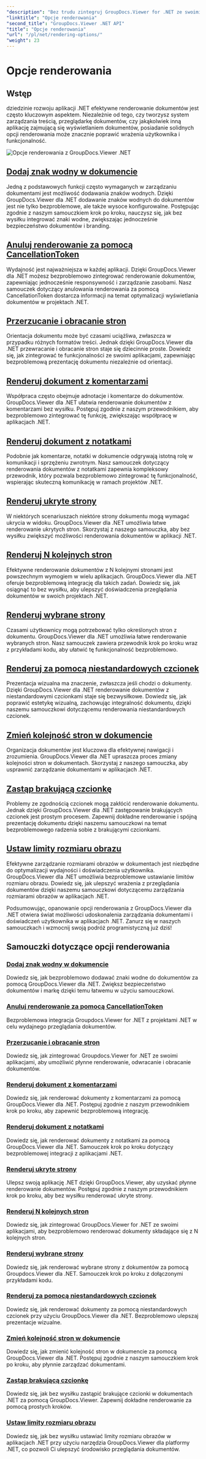```yaml
---
"description": "Bez trudu zintegruj GroupDocs.Viewer for .NET ze swoimi aplikacjami, korzystając z samouczków dotyczących opcji renderowania, od dodawania znaków wodnych po dostosowywanie czcionek."
"linktitle": "Opcje renderowania"
"second_title": "GroupDocs.Viewer .NET API"
"title": "Opcje renderowania"
"url": "/pl/net/rendering-options/"
"weight": 23
---
```


# Opcje renderowania


## Wstęp

dziedzinie rozwoju aplikacji .NET efektywne renderowanie dokumentów jest często kluczowym aspektem. Niezależnie od tego, czy tworzysz system zarządzania treścią, przeglądarkę dokumentów, czy jakąkolwiek inną aplikację zajmującą się wyświetlaniem dokumentów, posiadanie solidnych opcji renderowania może znacznie poprawić wrażenia użytkownika i funkcjonalność.

![Opcje renderowania z GroupDocs.Viewer .NET](/viewer/rendering-options/image.png)

## [Dodaj znak wodny w dokumencie](./add-watermark/)

Jedną z podstawowych funkcji często wymaganych w zarządzaniu dokumentami jest możliwość dodawania znaków wodnych. Dzięki GroupDocs.Viewer dla .NET dodawanie znaków wodnych do dokumentów jest nie tylko bezproblemowe, ale także wysoce konfigurowalne. Postępując zgodnie z naszym samouczkiem krok po kroku, nauczysz się, jak bez wysiłku integrować znaki wodne, zwiększając jednocześnie bezpieczeństwo dokumentów i branding.

## [Anuluj renderowanie za pomocą CancellationToken](./cancel-render-cancellation-token/)

Wydajność jest najważniejsza w każdej aplikacji. Dzięki GroupDocs.Viewer dla .NET możesz bezproblemowo zintegrować renderowanie dokumentów, zapewniając jednocześnie responsywność i zarządzanie zasobami. Nasz samouczek dotyczący anulowania renderowania za pomocą CancellationToken dostarcza informacji na temat optymalizacji wyświetlania dokumentów w projektach .NET.

## [Przerzucanie i obracanie stron](./flip-rotate-pages/)

Orientacja dokumentu może być czasami uciążliwa, zwłaszcza w przypadku różnych formatów treści. Jednak dzięki GroupDocs.Viewer dla .NET przewracanie i obracanie stron staje się dziecinnie proste. Dowiedz się, jak zintegrować te funkcjonalności ze swoimi aplikacjami, zapewniając bezproblemową prezentację dokumentu niezależnie od orientacji.

## [Renderuj dokument z komentarzami](./render-document-comments/)

Współpraca często obejmuje adnotacje i komentarze do dokumentów. GroupDocs.Viewer dla .NET ułatwia renderowanie dokumentów z komentarzami bez wysiłku. Postępuj zgodnie z naszym przewodnikiem, aby bezproblemowo zintegrować tę funkcję, zwiększając współpracę w aplikacjach .NET.

## [Renderuj dokument z notatkami](./render-document-notes/)

Podobnie jak komentarze, notatki w dokumencie odgrywają istotną rolę w komunikacji i sprzężeniu zwrotnym. Nasz samouczek dotyczący renderowania dokumentów z notatkami zapewnia kompleksowy przewodnik, który pozwala bezproblemowo zintegrować tę funkcjonalność, wspierając skuteczną komunikację w ramach projektów .NET.

## [Renderuj ukryte strony](./render-hidden-pages/)

W niektórych scenariuszach niektóre strony dokumentu mogą wymagać ukrycia w widoku. GroupDocs.Viewer dla .NET umożliwia łatwe renderowanie ukrytych stron. Skorzystaj z naszego samouczka, aby bez wysiłku zwiększyć możliwości renderowania dokumentów w aplikacji .NET.

## [Renderuj N kolejnych stron](./render-n-consecutive-pages/)

Efektywne renderowanie dokumentów z N kolejnymi stronami jest powszechnym wymogiem w wielu aplikacjach. GroupDocs.Viewer dla .NET oferuje bezproblemową integrację dla takich zadań. Dowiedz się, jak osiągnąć to bez wysiłku, aby ulepszyć doświadczenia przeglądania dokumentów w swoich projektach .NET.

## [Renderuj wybrane strony](./render-selected-pages/)

Czasami użytkownicy mogą potrzebować tylko określonych stron z dokumentu. GroupDocs.Viewer dla .NET umożliwia łatwe renderowanie wybranych stron. Nasz samouczek zawiera przewodnik krok po kroku wraz z przykładami kodu, aby ułatwić tę funkcjonalność bezproblemowo.

## [Renderuj za pomocą niestandardowych czcionek](./render-custom-fonts/)

Prezentacja wizualna ma znaczenie, zwłaszcza jeśli chodzi o dokumenty. Dzięki GroupDocs.Viewer dla .NET renderowanie dokumentów z niestandardowymi czcionkami staje się bezwysiłkowe. Dowiedz się, jak poprawić estetykę wizualną, zachowując integralność dokumentu, dzięki naszemu samouczkowi dotyczącemu renderowania niestandardowych czcionek.

## [Zmień kolejność stron w dokumencie](./reorder-pages/)

Organizacja dokumentów jest kluczowa dla efektywnej nawigacji i zrozumienia. GroupDocs.Viewer dla .NET upraszcza proces zmiany kolejności stron w dokumentach. Skorzystaj z naszego samouczka, aby usprawnić zarządzanie dokumentami w aplikacjach .NET.

## [Zastąp brakującą czcionkę](./replace-missing-font/)

Problemy ze zgodnością czcionek mogą zakłócić renderowanie dokumentu. Jednak dzięki GroupDocs.Viewer dla .NET zastępowanie brakujących czcionek jest prostym procesem. Zapewnij dokładne renderowanie i spójną prezentację dokumentu dzięki naszemu samouczkowi na temat bezproblemowego radzenia sobie z brakującymi czcionkami.

## [Ustaw limity rozmiaru obrazu](./set-image-size-limits/)

Efektywne zarządzanie rozmiarami obrazów w dokumentach jest niezbędne do optymalizacji wydajności i doświadczenia użytkownika. GroupDocs.Viewer dla .NET umożliwia bezproblemowe ustawianie limitów rozmiaru obrazu. Dowiedz się, jak ulepszyć wrażenia z przeglądania dokumentów dzięki naszemu samouczkowi dotyczącemu zarządzania rozmiarami obrazów w aplikacjach .NET.

Podsumowując, opanowanie opcji renderowania z GroupDocs.Viewer dla .NET otwiera świat możliwości udoskonalenia zarządzania dokumentami i doświadczeń użytkownika w aplikacjach .NET. Zanurz się w naszych samouczkach i wzmocnij swoją podróż programistyczną już dziś!
## Samouczki dotyczące opcji renderowania
### [Dodaj znak wodny w dokumencie](./add-watermark/)
Dowiedz się, jak bezproblemowo dodawać znaki wodne do dokumentów za pomocą GroupDocs.Viewer dla .NET. Zwiększ bezpieczeństwo dokumentów i markę dzięki temu łatwemu w użyciu samouczkowi.
### [Anuluj renderowanie za pomocą CancellationToken](./cancel-render-cancellation-token/)
Bezproblemowa integracja Groupdocs.Viewer for .NET z projektami .NET w celu wydajnego przeglądania dokumentów.
### [Przerzucanie i obracanie stron](./flip-rotate-pages/)
Dowiedz się, jak zintegrować Groupdocs.Viewer for .NET ze swoimi aplikacjami, aby umożliwić płynne renderowanie, odwracanie i obracanie dokumentów.
### [Renderuj dokument z komentarzami](./render-document-comments/)
Dowiedz się, jak renderować dokumenty z komentarzami za pomocą GroupDocs.Viewer dla .NET. Postępuj zgodnie z naszym przewodnikiem krok po kroku, aby zapewnić bezproblemową integrację.
### [Renderuj dokument z notatkami](./render-document-notes/)
Dowiedz się, jak renderować dokumenty z notatkami za pomocą GroupDocs.Viewer dla .NET. Samouczek krok po kroku dotyczący bezproblemowej integracji z aplikacjami .NET.
### [Renderuj ukryte strony](./render-hidden-pages/)
Ulepsz swoją aplikację .NET dzięki GroupDocs.Viewer, aby uzyskać płynne renderowanie dokumentów. Postępuj zgodnie z naszym przewodnikiem krok po kroku, aby bez wysiłku renderować ukryte strony.
### [Renderuj N kolejnych stron](./render-n-consecutive-pages/)
Dowiedz się, jak zintegrować GroupDocs.Viewer for .NET ze swoimi aplikacjami, aby bezproblemowo renderować dokumenty składające się z N kolejnych stron.
### [Renderuj wybrane strony](./render-selected-pages/)
Dowiedz się, jak renderować wybrane strony z dokumentów za pomocą Groupdocs.Viewer dla .NET. Samouczek krok po kroku z dołączonymi przykładami kodu.
### [Renderuj za pomocą niestandardowych czcionek](./render-custom-fonts/)
Dowiedz się, jak renderować dokumenty za pomocą niestandardowych czcionek przy użyciu GroupDocs.Viewer dla .NET. Bezproblemowo ulepszaj prezentacje wizualne.
### [Zmień kolejność stron w dokumencie](./reorder-pages/)
Dowiedz się, jak zmienić kolejność stron w dokumencie za pomocą GroupDocs.Viewer dla .NET. Postępuj zgodnie z naszym samouczkiem krok po kroku, aby płynnie zarządzać dokumentami.
### [Zastąp brakującą czcionkę](./replace-missing-font/)
Dowiedz się, jak bez wysiłku zastąpić brakujące czcionki w dokumentach .NET za pomocą GroupDocs.Viewer. Zapewnij dokładne renderowanie za pomocą prostych kroków.
### [Ustaw limity rozmiaru obrazu](./set-image-size-limits/)
Dowiedz się, jak bez wysiłku ustawiać limity rozmiaru obrazów w aplikacjach .NET przy użyciu narzędzia GroupDocs.Viewer dla platformy .NET, co pozwoli Ci ulepszyć środowisko przeglądania dokumentów.